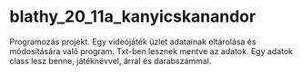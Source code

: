 # blathy_20_11a_kanyicskanandor
Programozás projekt.
Egy videójáték üzlet adatainak eltárolása és módosítására való program. Txt-ben lesznek mentve az adatok.
Egy adatok class lesz benne, játéknévvel, árral és darabszámmal.
